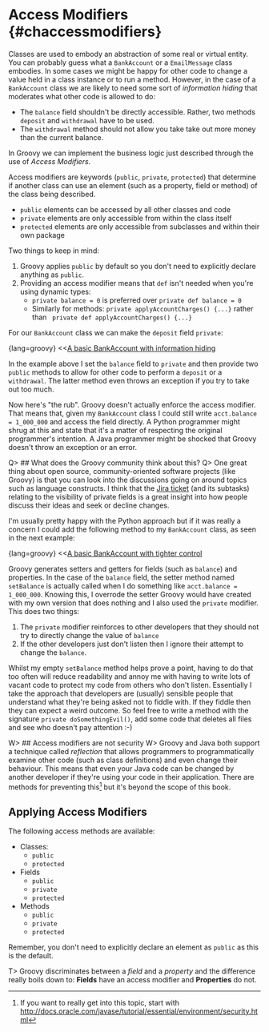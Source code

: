 # Access Modifiers {#chaccessmodifiers}
Classes are used to embody an abstraction of some real or virtual entity. You can probably guess what a `BankAccount` or a `EmailMessage` class embodies. In some cases we might be happy for other code to change a value held in a class instance or to run a method. However, in the case of a `BankAccount` class we are likely to need some sort of _information hiding_ that moderates what other code is allowed to do:

* The `balance` field shouldn't be directly accessible. Rather, two methods `deposit` and `withdrawal` have to be used.
* The `withdrawal` method should not allow you take take out more money than the current balance.

In Groovy we can implement the business logic just described through the use of _Access Modifiers_.

Access modifiers are keywords (`public`, `private`, `protected`) that determine if another class can use an element (such as a property, field or method) of the class being described.

* `public` elements can be accessed by all other classes and code
* `private` elements are only accessible from within the class itself
* `protected` elements are only accessible from subclasses and within their own package

Two things to keep in mind:

1. Groovy applies `public` by default so you don't need to explicitly declare anything as `public`.
2. Providing an access modifier means that `def` isn't needed when you're using dynamic types:
    * `private balance = 0` is preferred over `private def balance = 0`
    * Similarly for methods: `private applyAccountCharges() {...}` rather than ` private def applyAccountCharges() {...}`

For our `BankAccount` class we can make the `deposit` field `private`:

{lang=groovy}
<<[A basic BankAccount with information hiding](code/08/10/bank_account.groovy)

In the example above I set the `balance` field to `private` and then provide two `public` methods to allow for other code to perform a `deposit` or a `withdrawal`. The latter method even throws an exception if you try to take out too much.

Now here's "the rub". Groovy doesn't actually enforce the access modifier. That means that, given my `BankAccount` class I could still write `acct.balance = 1_000_000` and access the field directly. A Python programmer might shrug at this and state that it's a matter of respecting the original programmer's intention. A Java programmer might be shocked that Groovy doesn't throw an exception or an error.

Q> ## What does the Groovy community think about this?
Q> One great thing about open source, community-oriented software projects (like Groovy) is that you can look into the discussions going on around topics such as language constructs. I think that the [Jira ticket](https://issues.apache.org/jira/browse/GROOVY-3010) (and its subtasks) relating to the visibility of private fields is a great insight into how people discuss their ideas and seek or decline changes.

I'm usually pretty happy with the Python approach but if it was really a concern I could add the following method to my `BankAccount` class, as seen in the next example:

{lang=groovy}
<<[A basic BankAccount with tighter control](code/08/10/bank_account2.groovy)

Groovy generates setters and getters for fields (such as `balance`) and properties. In the case of the `balance` field, the setter method named `setBalance` is actually called when I do something like `acct.balance = 1_000_000`. Knowing this, I overrode the setter Groovy would have created with my own version that does nothing and I also used the `private` modifier. This does two things:

1. The `private` modifier reinforces to other developers that they should not try to directly change the value of `balance`
2. If the other developers just don't listen then I ignore their attempt to change the `balance`.

Whilst my empty `setBalance` method helps prove a point, having to do that too often will reduce readability and annoy me with having to write lots of vacant code to protect my code from others who don't listen. Essentially I take the approach that developers are (usually) sensible people that understand what they're being asked not to fiddle with. If they fiddle then they can expect a weird outcome. So feel free to write a method with the signature `private doSomethingEvil()`, add some code that deletes all files and see who doesn't pay attention :-)

W> ## Access modifiers are not security
W> Groovy and Java both support a technique called _reflection_ that allows programmers to programmatically examine other code (such as class definitions) and even change their behaviour. This means that even your Java code can be changed by another developer if they're using your code in their application. There are methods for preventing this[^securitymanager] but it's beyond the scope of this book.

[^securitymanager]: If you want to really get into this topic, start with <http://docs.oracle.com/javase/tutorial/essential/environment/security.html>

## Applying Access Modifiers
The following access methods are available:

* Classes:
    * `public`
    * `protected`
* Fields
    * `public`
    * `private`
    * `protected`
* Methods
    * `public`
    * `private`
    * `protected`

Remember, you don't need to explicitly declare an element as `public` as this is the default.

T> Groovy discriminates between a _field_ and a _property_ and the difference really boils down to: __Fields__ have an access modifier and __Properties__ do not.

